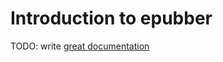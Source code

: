 # Introduction to epubber

TODO: write [great documentation](http://jacobian.org/writing/great-documentation/what-to-write/)

